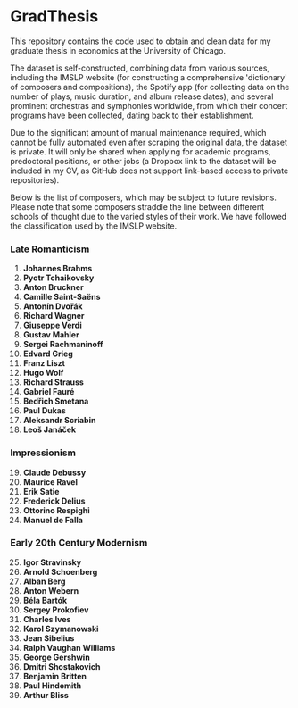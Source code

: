 # GradThesis

This repository contains the code used to obtain and clean data for my graduate thesis in economics at the University of Chicago.

The dataset is self-constructed, combining data from various sources, including the IMSLP website (for constructing a comprehensive 'dictionary' of composers and compositions), the Spotify app (for collecting data on the number of plays, music duration, and album release dates), and several prominent orchestras and symphonies worldwide, from which their concert programs have been collected, dating back to their establishment.

Due to the significant amount of manual maintenance required, which cannot be fully automated even after scraping the original data, the dataset is private. It will only be shared when applying for academic programs, predoctoral positions, or other jobs (a Dropbox link to the dataset will be included in my CV, as GitHub does not support link-based access to private repositories).

Below is the list of composers, which may be subject to future revisions. Please note that some composers straddle the line between different schools of thought due to the varied styles of their work. We have followed the classification used by the IMSLP website.

### Late Romanticism

1. **Johannes Brahms**
2. **Pyotr Tchaikovsky**
3. **Anton Bruckner**
4. **Camille Saint-Saëns**
5. **Antonín Dvořák**
6. **Richard Wagner**
7. **Giuseppe Verdi**
8. **Gustav Mahler**
9. **Sergei Rachmaninoff**
10. **Edvard Grieg**
11. **Franz Liszt**
12. **Hugo Wolf**
13. **Richard Strauss**
14. **Gabriel Fauré**
15. **Bedřich Smetana**
16. **Paul Dukas**
17. **Aleksandr Scriabin**
18. **Leoš Janáček**

### Impressionism

19. **Claude Debussy**
20. **Maurice Ravel**
21. **Erik Satie**
22. **Frederick Delius**
23. **Ottorino Respighi**
24. **Manuel de Falla**

### Early 20th Century Modernism

25. **Igor Stravinsky**
26. **Arnold Schoenberg**
27. **Alban Berg**
28. **Anton Webern**
29. **Béla Bartók**
30. **Sergey Prokofiev**
31. **Charles Ives**
32. **Karol Szymanowski**
33. **Jean Sibelius**
34. **Ralph Vaughan Williams**
35. **George Gershwin**
36. **Dmitri Shostakovich**
37. **Benjamin Britten**
38. **Paul Hindemith**
39. **Arthur Bliss**
